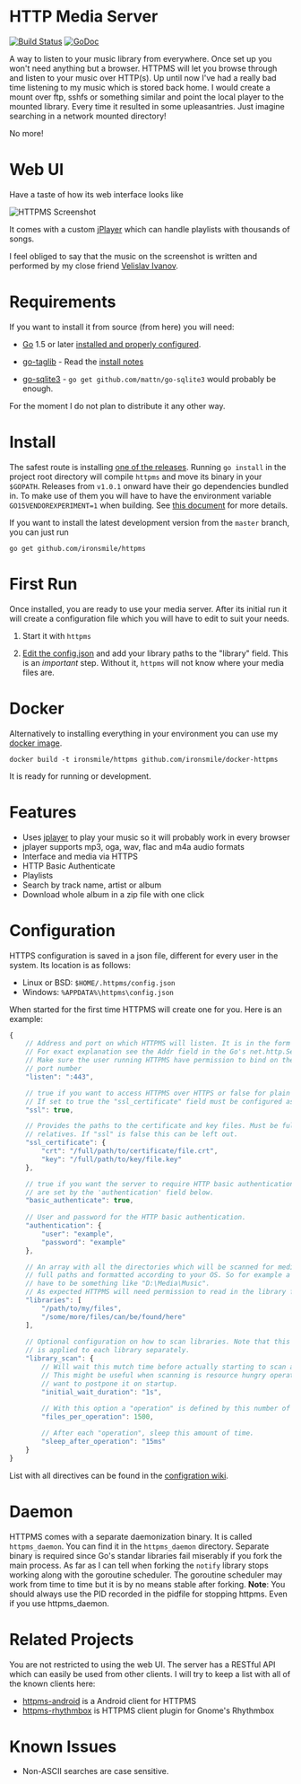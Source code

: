 HTTP Media Server
======

[![Build Status](https://travis-ci.org/ironsmile/httpms.png?branch=master)](https://travis-ci.org/ironsmile/httpms) [![GoDoc](https://godoc.org/github.com/ironsmile/httpms?status.svg)](https://godoc.org/github.com/ironsmile/httpms)

A way to listen to your music library from everywhere. Once set up you won't need anything but a browser.
HTTPMS will let you browse through and listen to your music over HTTP(s).
Up until now I've had a really bad time listening to my music which is stored back home.
I would create a mount over ftp, sshfs or something similar and point the local player to
the mounted library. Every time it resulted in some upleasantries. Just imagine searching
in a network mounted directory!

No more!

Web UI
======

Have a taste of how its web interface looks like

![HTTPMS Screenshot](images/screenshot.png)

It comes with a custom [jPlayer](https://github.com/happyworm/jPlayer) which can handle playlists with thousands of songs.

I feel obliged to say that the music on the screenshot is written and performed by my close friend [Velislav Ivanov](http://www.progarchives.com/artist.asp?id=4264).

Requirements
======
If you want to install it from source (from here) you will need:

* [Go](http://golang.org/) 1.5 or later [installed and properly configured](http://golang.org/doc/install).

* [go-taglib](https://github.com/landr0id/go-taglib) - Read the [install notes](https://github.com/landr0id/go-taglib#install)

* [go-sqlite3](https://github.com/mattn/go-sqlite3) - `go get github.com/mattn/go-sqlite3` would probably be enough.

For the moment I do not plan to distribute it any other way.


Install
======

The safest route is installing [one of the releases](https://github.com/ironsmile/httpms/releases). Running `go install` in the project root directory will compile `httpms` and move its binary in your `$GOPATH`. Releases from `v1.0.1` onward have their go dependencies bundled in. To make use of them you will have to have the environment variable `GO15VENDOREXPERIMENT=1` when building. See [this document](https://docs.google.com/document/d/1Bz5-UB7g2uPBdOx-rw5t9MxJwkfpx90cqG9AFL0JAYo/edit#!) for more details.

If you want to install the latest development version from the `master` branch, you can just run

```
go get github.com/ironsmile/httpms
```

First Run
======

Once installed, you are ready to use your media server. After its initial run it will create a configuration file which you will have to edit to suit your needs.

1. Start it with ```httpms```

2. [Edit the config.json](#configuration) and add your library paths to the "library" field. This is an *important* step. Without it, `httpms` will not know where your media files are.


Docker
======

Alternatively to installing everything in your environment you can use my [docker image](https://github.com/ironsmile/docker-httpms).

```docker build -t ironsmile/httpms github.com/ironsmile/docker-httpms```

It is ready for running or development.


Features
======

* Uses [jplayer](https://github.com/happyworm/jPlayer) to play your music so it will probably work in every browser
* jplayer supports mp3, oga, wav, flac and m4a audio formats
* Interface and media via HTTPS
* HTTP Basic Authenticate
* Playlists
* Search by track name, artist or album
* Download whole album in a zip file with one click

Configuration
======

HTTPS configuration is saved in a json file, different for every user in the system. Its
location is as follows:

* Linux or BSD: ```$HOME/.httpms/config.json```
* Windows: ```%APPDATA%\httpms\config.json```

When started for the first time HTTPMS will create one for you. Here is an example:

```javascript
{
    // Address and port on which HTTPMS will listen. It is in the form hostname[:port]
    // For exact explanation see the Addr field in the Go's net.http.Server
    // Make sure the user running HTTPMS have permission to bind on the specified
    // port number
    "listen": ":443",

    // true if you want to access HTTPMS over HTTPS or false for plain HTTP.
    // If set to true the "ssl_certificate" field must be configured as well.
    "ssl": true,

    // Provides the paths to the certificate and key files. Must be full paths, not
    // relatives. If "ssl" is false this can be left out.
    "ssl_certificate": {
        "crt": "/full/path/to/certificate/file.crt",
        "key": "/full/path/to/key/file.key"
    },

    // true if you want the server to require HTTP basic authentication. Credentials
    // are set by the 'authentication' field below.
    "basic_authenticate": true,
    
    // User and password for the HTTP basic authentication.
    "authentication": {
        "user": "example",
        "password": "example"
    },

    // An array with all the directories which will be scanned for media. They must be
    // full paths and formatted according to your OS. So for example a Windows path
    // have to be something like "D:\Media\Music".
    // As expected HTTPMS will need permission to read in the library folders.
    "libraries": [
        "/path/to/my/files",
        "/some/more/files/can/be/found/here"
    ],
    
    // Optional configuration on how to scan libraries. Note that this configuration
    // is applied to each library separately.
    "library_scan": {
        // Will wait this mutch time before actually starting to scan a library.
        // This might be useful when scanning is resource hungry operation and you
        // want to postpone it on startup.
        "initial_wait_duration": "1s",
        
        // With this option a "operation" is defined by this number of scanned files.
        "files_per_operation": 1500,

        // After each "operation", sleep this amount of time.
        "sleep_after_operation": "15ms"
    }
}
```

List with all directives can be found in the [configration wiki](https://github.com/ironsmile/httpms/wiki/configuration#wiki-json-directives).


Daemon
======

HTTPMS comes with a separate daemonization binary. It is called ```httpms_daemon```. You can find it in the ```httpms_daemon``` directory. Separate binary is required since Go's standar libraries fail miserably if you fork the main process. As far as I can tell when
forking the ```notify``` library stops working along with the goroutine scheduler. The goroutine scheduler may work from time to time but it is by no means stable after forking.
**Note**: You should always use the PID recorded in the pidfile for stopping httpms. Even if you use httpms_daemon.


Related Projects
======

You are not restricted to using the web UI. The server has a RESTful API which can easily be used from other clients. I will try to keep a list with all of the known clients here:

* [httpms-android](https://github.com/ironsmile/httpms-android) is a Android client for HTTPMS
* [httpms-rhythmbox](https://github.com/ironsmile/httpms-rhythmbox) is HTTPMS client plugin for Gnome's Rhythmbox


Known Issues
======

* Non-ASCII searches are case sensitive.
